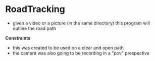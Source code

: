 # RoadTracking
  - given a video or a picture (in the same directory) this program will outline the road path 

**Constraints**
   - this was created to be used on a clear and open path
   - the camera was also going to be recording in a "pov" prespective  
